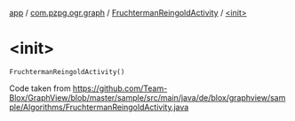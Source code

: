 [app](../../index.md) / [com.pzpg.ogr.graph](../index.md) / [FruchtermanReingoldActivity](index.md) / [&lt;init&gt;](./-init-.md)

# &lt;init&gt;

`FruchtermanReingoldActivity()`

Code taken from https://github.com/Team-Blox/GraphView/blob/master/sample/src/main/java/de/blox/graphview/sample/Algorithms/FruchtermanReingoldActivity.java

